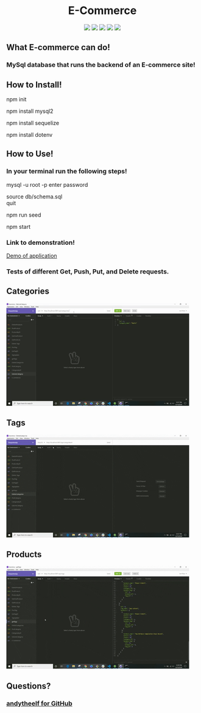 <h1 align="center">E-Commerce</h1>

<p align="center">
<img src="https://img.shields.io/badge/Javascript-brightgreen"/>
<img src="https://img.shields.io/badge/Mysql-red"/>
<img src="https://img.shields.io/badge/Node.js-success"/>
<img src="https://img.shields.io/badge/Sequelize-blue"/>  
<img src="https://img.shields.io/badge/Insomnia-orange"/>
</p>

## What E-commerce can do! 
### MySql database that runs the backend of an E-commerce site! 

## How to Install!
npm init

npm install mysql2

npm install sequelize

npm install dotenv

## How to Use!
### In your terminal run the following steps!
mysql -u root -p
enter password  

source db/schema.sql  
quit   

npm run seed  

npm start
      

### Link to demonstration!
[Demo of application](https://youtu.be/WbtVA5TOF1o) 
  

### Tests of different Get, Push, Put, and Delete requests.

## Categories
![GIF of Categories](./images/categories.gif) 

## Tags
![GIF of Tags](./images/tags.gif)

## Products
![GIF of Products](./images/products.gif) 
   

## Questions?
### [andytheelf for GitHub](https://github.com/andytheelf?tab=repositories)  